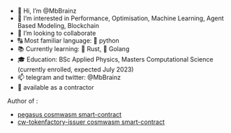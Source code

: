 - 👋 Hi, I’m @MbBrainz
- 👀 I’m interested in Performance, Optimisation, Machine Learning, Agent Based Modeling, Blockchain
- 💞️ I’m looking to collaborate
- 🔠 Most familiar language: 🐍 python
- 📚 Currently learning: 🦀 Rust, 🐹 Golang 
- 🎓 Education: BSc Applied Physics, Masters Computational Science (currently enrolled, expected July 2023)
- 📫 telegram and twitter: @MbBrainz
- 💼 available as a contractor

<!---
MbBrainz/MbBrainz is a ✨ special ✨ repository because its `README.md` (this file) appears on your GitHub profile.
You can click the Preview link to take a look at your changes.
--->

Author of :
- [pegasus cosmwasm smart-contract](https://github.com/pegasuszone/pegasus)
- [cw-tokenfactory-issuer cosmwasm smart-contract](https://github.com/osmosis-labs/cw-tokenfactory-issuer)
